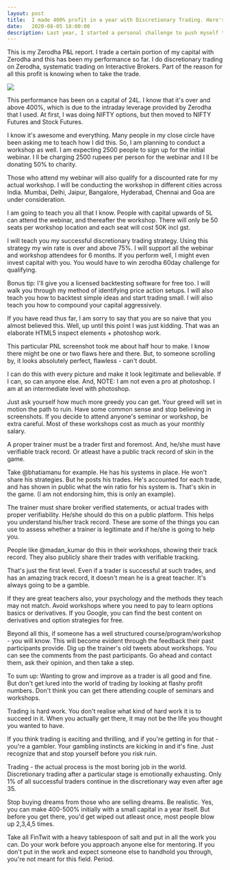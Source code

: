```yaml
---
layout: post
title:  I made 400% profit in a year with Discretionary Trading. Here's how I did it!
date:   2020-08-05 18:00:00
description: Last year, I started a personal challenge to push myself to get as many percentage points out of 24 Lakhs capital. I ended March 2020 with 400% returns. How did I do it? Well, read on!
---
```


This is my Zerodha P&L report. I trade a certain portion of my capital with Zerodha and this has been my performance so far. I do discretionary trading on Zerodha, systematic trading on Interactive Brokers. Part of the reason for all this profit is knowing when to take the trade.

<img class="img-fluid rounded z-depth-1" src="{{ site.baseurl }}/assets/img/4.400returns.jpg">

This performance has been on a capital of 24L. I know that it's over and above 400%, which is due to the intraday leverage provided by Zerodha that I used. At first, I was doing NIFTY options, but then moved to NIFTY Futures and Stock Futures.

I know it's awesome and everything. Many people in my close circle have been asking me to teach how I did this. So, I am planning to conduct a workshop as well. I am expecting 2500 people to sign up for the initial webinar. I ll be charging 2500 rupees per person for the webinar and I ll be donating 50% to charity.

Those who attend my webinar will also qualify for a discounted rate for my actual workshop. I will be conducting the workshop in different cities across India. Mumbai, Delhi, Jaipur, Bangalore, Hyderabad, Chennai and Goa are under consideration.

I am going to teach you all that I know. People with capital upwards of 5L can attend the webinar, and thereafter the workshop. There will only be 50 seats per workshop location and each seat will cost 50K incl gst.

I will teach you my successful discretionary trading strategy. Using this strategy my win rate is over and above 75%. I will support all the webinar and workshop attendees for 6 months. If you perform well, I might even invest capital with you. You would have to win zerodha 60day challenge for qualifying.

Bonus tip: I'll give you a licensed backtesting software for free too. I will walk you through my method of identifying price action setups. I will also teach you how to backtest simple ideas and start trading small. I will also teach you how to compound your capital aggressively.

If you have read thus far, I am sorry to say that you are so naive that you almost believed this. Well, up until this point I was just kidding. That was an elaborate HTML5 inspect elements + photoshop work.

This particular PNL screenshot took me about half hour to make. I know there might be one or two flaws here and there. But, to someone scrolling by, it looks absolutely perfect, flawless - can't doubt.

I can do this with every picture and make it look legitimate and believable. If I can, so can anyone else. And, NOTE: I am not even a pro at photoshop. I am at an intermediate level with photoshop.

Just ask yourself how much more greedy you can get. Your greed will set in motion the path to ruin. Have some common sense and stop believing in screenshots.  If you decide to attend anyone's seminar or workshop, be extra careful. Most of these workshops cost as much as your monthly salary.

A proper trainer must be a trader first and foremost. And, he/she must have verifiable track record. Or atleast have a public track record of skin in the game.

Take @bhatiamanu for example. He has his systems in place. He won't share his strategies. But he posts his trades. He's accounted for each trade, and has shown in public what the win ratio for his system is. That's skin in the game. (I am not endorsing him, this is only an example).

The trainer must share broker verified statements, or actual trades with proper verifiability. He/she should do this on a public platform. This helps you understand his/her track record. These are some of the things you can use to assess whether a trainer is legitimate and if he/she is going to help you.

People like @madan_kumar do this in their workshops, showing their track record. They also publicly share their trades with verifiable tracking.

That's just the first level. Even if a trader is successful at such trades, and has an amazing track record, it doesn't mean he is a great teacher. It's always going to be a gamble.

If they are great teachers also, your psychology and the methods they teach may not match. Avoid workshops where you need to pay to learn options basics or derivatives. If you Google, you can find the best content on derivatives and option strategies for free.

Beyond all this, if someone has a well structured course/program/workshop - you will know. This will become evident through the feedback their past participants provide. Dig up the trainer's old tweets about workshops. You can see the comments from the past participants. Go ahead and contact them, ask their opinion, and then take a step.

To sum up: Wanting to grow and improve as a trader is all good and fine. But don't get lured into the world of trading by looking at flashy profit numbers. Don't think you can get there attending couple of seminars and workshops.

Trading is hard work. You don't realise what kind of hard work it is to succeed in it. When you actually get there, it may not be the life you thought you wanted to have.

If you think trading is exciting and thrilling, and if you're getting in for that - you're a gambler. Your gambling instincts are kicking in and it's fine.  Just recognize that and stop yourself before you risk ruin.

Trading - the actual process is the most boring job in the world. Discretionary trading after a particular stage is emotionally exhausting. Only 1% of all successful traders continue in the discretionary way even after age 35.

Stop buying dreams from those who are selling dreams. Be realistic. Yes, you can make 400-500% initially with a small capital in a year itself. But before you get there, you'd get wiped out atleast once, most people blow up 2,3,4,5 times.

Take all FinTwit with a heavy tablespoon of salt and put in all the work you can. Do your work before you approach anyone else for mentoring. If you don't put in the work and expect someone else to handhold you through, you're not meant for this field. Period.
